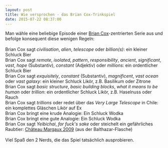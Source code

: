 ```yaml
---
layout: post
title: Wie versprochen - das Brian Cox-Trinkspiel
date: 2015-07-22 08:37:00
---
```




Man wähle eine beliebige Episode einer [Brian Cox](http://atlas.ch/news/2009/sexiest-physicist.html)-zentrierten Serie aus und befolge konsequent diese wenigen Regeln:
<br><br>
Brian Cox sagt *civilisation*, *alien*, *telescope* oder *billion(s)*: ein kleiner Schluck Bier <br>
Brian Cox sagt *remote*, *isolated*, *pattern*, *responsibility*, *ancient*, *significant*, *vast*, *hope* (Substantiv), *constant* (Adjektiv) oder *millions*: ein ordentlicher Schluck Bier<br>
Brian Cox sagt *exquisitely*, *constant* (Substantiv), *magnificent*, *vast ocean* oder *vast galaxy*: ein kleiner Schluck Likör, z.B. Basilikum oder Zitrone<br>
Brian Cox sagt *basic structure*, *basic building blocks*, *what it means to be human* oder *trillion*: ein ordentlicher Schluck Likör, z.B. Haselnuss oder Rauch<br>
Brian Cox sagt *trillions* oder redet über das *Very Large Telescope* in Chile: ein komplettes Gläschen Likör auf Ex<br>
Brian Cox bringt eine krude Analogie: Ein Schluck Wodka<br>
Brian Cox bringt eine gute Analogie: Ein Schluck Wodka<br>
Brian Cox sagt *Yeibichai*, *for fuck's sake* oder steichelt ein gefährliches Raubtier: [Château Margaux 2009](http://www.luxusblogger.de/2014/01/05/die-teuerste-flasche-wein-der-welt-15722.html) (aus der Balthazar-Flasche)<br><br>
Viel Spaß den 2 Nerds, die das Spiel tatsächlich ausprobieren.
